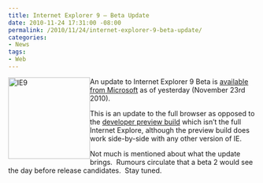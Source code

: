 ```yaml
---
title: Internet Explorer 9 – Beta Update
date: 2010-11-24 17:31:00 -08:00
permalink: /2010/11/24/internet-explorer-9-beta-update/
categories:
- News
tags:
- Web
---
```

<p><img style="display:inline;margin-left:0;margin-right:0;" title="IE9" border="0" alt="IE9" align="left" src="http://danielstlouis.files.wordpress.com/2010/11/ie9.jpg?w=166&amp;h=166" width="166" height="166" />An update to Internet Explorer 9 Beta is <a href="http://support.microsoft.com/kb/2448827">available from Microsoft</a> as of yesterday (November 23rd 2010).</p>  <p>This is an update to the full browser as opposed to the <a href="http://ie.microsoft.com/testdrive/">developer preview build</a> which isn’t the full Internet Explore, although the preview build does work side-by-side with any other version of IE.</p>  <p>Not much is mentioned about what the update brings.&#160; Rumours circulate that a beta 2 would see the day before release candidates.&#160; Stay tuned.</p>